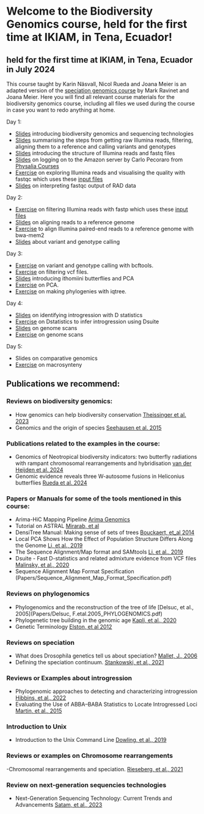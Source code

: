 # Welcome to the Biodiversity Genomics course, held for the first time at IKIAM, in Tena, Ecuador!
## held for the first time at IKIAM, in Tena, Ecuador in July 2024
This course taught by Karin Näsvall, Nicol Rueda and Joana Meier is an adapted version of the [speciation genomics course](https://speciationgenomics.github.io/) by Mark Ravinet and Joana Meier. Here you will find all relevant course materials for the biodiversity genomics course, including all files we used during the course in case you want to redo anything at home.

Day 1:
- [Slides](slide_presentations/01_Welcome_BiodiversityGenomics_introduction.pdf) introducing biodiversity genomics and sequencing technologies
- [Slides](slide_presentations/02_Summary_reads-vcf.pdf) summarising the steps from getting raw Illumina reads, filtering, aligning them to a reference and calling variants and genotypes
- [Slides](slide_presentations/03_Raw_sequences_and_quality_control.pdf) introducing the structure of Illumina reads and fastq files
- [Slides](exercises/Connecting_to_the_Amazon_server.pdf) on logging on to the Amazon server by Carlo Pecoraro from [Physalia Courses](https://www.physalia-courses.org)
- [Exercise](exercises/01_RawReadsExploration_fastqc.md) on exploring Illumina reads and visualising the quality with fastqc which uses these [input files](input_files/raw_reads)
- [Slides](slide_presentations/04_fastqc_interpretation.pdf) on interpreting fastqc output of RAD data

Day 2:
- [Exercise](02_fastp_filtering_reads.md) on filtering Illumina reads with fastp which uses these [input files](input_files/raw_reads)
- [Slides](slide_presentations/06_Aligning_reads_to_reference.pdf) on aligning reads to a reference genome
- [Exercise](03_Mapping_to_a_reference_genome.md) to align Illumina paired-end reads to a reference genome with bwa-mem2
- [Slides](slide_presentations/07_Variant_and_genotype_calling.pdf) about variant and genotype calling

Day 3:
- [Exercise](exercises/04_variant_calling.md) on variant and genotype calling with bcftools.
- [Exercise](exercises/05_filtering_variants.md) on filtering vcf files.
- [Slides](slide_presentations/08_Ithomiini_introduction_PCA.pdf) introducing ithomiini butterflies and PCA
- [Exercise](exercises/06_pca.md) on PCA.
- [Exercise](exercises/07_iqtree.md) on making phylogenies with iqtree.

Day 4:
- [Slides](slide_presentations/09_Detecting_hybridisation_Dstats.pdf) on identifying introgression with D statistics
- [Exercise](exercises/08_Dstatistics.md) on Dstatistics to infer introgression using Dsuite
- [Slides](slide_presentations/10_Genome_scans.pdf) on genome scans
- [Exercise](exercises/09_genome_scan.md) on genome scans

Day 5:
- Slides on comparative genomics
- [Exercise](exercises/Synteny.md) on macrosynteny


##
## Publications we recommend:

### Reviews on biodiversity genomics:
- How genomics can help biodiversity conservation [Theissinger et al. 2023](Papers/Theissinger_et_al-2023_Genomics_Conservation.pdf)
- Genomics and the origin of species [Seehausen et al. 2015](Papers/Seehausen_et_al-15-NatRevGenet.pdf)

### Publications related to the examples in the course:
- Genomics of Neotropical biodiversity indicators: two butterfly radiations with rampant chromosomal rearrangements and hybridisation [van der Heijden et al. 2024](Papers/vanDerHeijden_et_al-2025-Biorxiv.pdf)
- Genomic evidence reveals three W-autosome fusions in Heliconius butterflies [Rueda et al. 2024](Papers/Rueda_et_al-24-PlosGenetics.pdf)

### Papers or Manuals for some of the tools mentioned in this course:
- Arima-HiC Mapping Pipeline [Arima Genomics](Papers/Arima_Mapping_UserGuide.pdf)
- Tutorial on ASTRAL [Mirarab, et al](Papers/Species_tree_Astral-tutorial.pdf)
- DensiTree Manual: Making sense of sets of trees [Bouckaert, et_al 2014](Papers/DensiTree_Manual.v2.2.pdf)
- Local PCA Shows How the Effect of Population Structure Differs Along the Genome [Li, et al., 2019](Papers/Li_2019_Local_PCA_Shows_How_the_Effect_of_Population_lostruct.pdf)
- The Sequence Alignment/Map format and SAMtools [Li, et al., 2019](Papers/Li_H_2009_The_Sequence_Alignment_Map_format_and_SAMtools.pdf)
- Dsuite - Fast D-statistics and related admixture evidence from VCF files [Malinsky, et al., 2020](Papers/Malinsky_2020_Dsuite.pdf)
- Sequence Alignment Map Format Specification (Papers/Sequence_Alignment_Map_Format_Specification.pdf)

### Reviews on phylogenomics
- Phylogenomics and the reconstruction of the tree of life [Delsuc, et al., 2005](Papers/Delsuc, F.etal.2005_PHYLOGENOMICS.pdf)
- Phylogenetic tree building in the genomic age [Kapli, et al., 2020](Papers/Kapli_phylogenomics_in_genomic_era.pdf)
- Genetic Terminology [Elston, et al 2012](Paper/Elston_2012_Genetic_Terminology.pdf)

### Reviews on speciation
- What does Drosophila genetics tell us about speciation? [Mallet, J., 2006](Papers/Mallet,J_2006_speciation.pdf)
- Defining the speciation continuum. [Stankowski, et al., 2021](Papers/Stankowski_etal,2021_Defining_the_speactiation_continuum.pdf)

### Reviews or Examples about introgression
- Phylogenomic approaches to detecting and characterizing introgression [Hibbins, et al., 2022](Papers/Hibbins_M._2021._Phylogenomic_approaches_to_detecting_and_characterizing)
- Evaluating the Use of ABBA–BABA Statistics to Locate Introgressed Loci [Martin, et al., 2015](Papers/Martin_etal_2015_Evaluating_Use_ABBA–BABA_Statistics.pdf)

### Introduction to Unix
- Introduction to the Unix Command Line [Dowling, et al., 2019](Papers/Introduction_unix_command-may2019.pdf)

### Reviews or examples on Chromosome rearrangements
-Chromosomal rearrangements and speciation. [Rieseberg, et al., 2021](Papers/Rieseberg,etal.,_2001_Chromosomal_rearrangement_and_speciation.pdf)

### Review on next-generation sequencies technologies
- Next-Generation Sequencing Technology: Current Trends and Advancements [Satam, et al., 2023](Papers/Satam_et_al_2024_Next_generation_sequencing.pdf)



